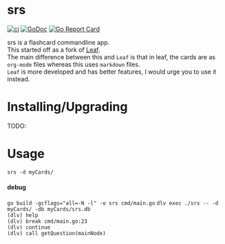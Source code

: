 # srs            


[![ci](https://github.com/komuw/srs/workflows/srs%20ci/badge.svg)](https://github.com/komuw/srs/actions)
[![GoDoc](https://godoc.org/github.com/komuw/srs?status.svg)](https://godoc.org/github.com/komuw/srs)
[![Go Report Card](https://goreportcard.com/badge/github.com/komuw/srs)](https://goreportcard.com/report/github.com/komuw/srs)          


srs is a flashcard commandline app.     
This started off as a fork of [Leaf](https://github.com/ap4y/leaf).   
The main difference between this and `Leaf` is that in leaf, the cards are as `org-mode` files whereas this uses `markdown` files.    
`Leaf` is more developed and has better features, I would urge you to use it instead.


# Installing/Upgrading          
TODO:


# Usage  
`srs -d myCards/`    
               

#### debug
`go build -gcflags="all=-N -l" -o srs cmd/main.go` 
`dlv exec ./srs -- -d myCards/ -db myCards/srs.db`         
`(dlv) help`        
`(dlv) break cmd/main.go:23`        
`(dlv) continue`          
`(dlv) call getQuestion(mainNode)`


